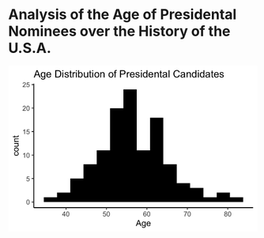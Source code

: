 # Analysis of the Age of Presidental Nominees over the History of the U.S.A.

![](https://github.com/SciOmics/president_age/blob/main/plots/age_histogram.png)